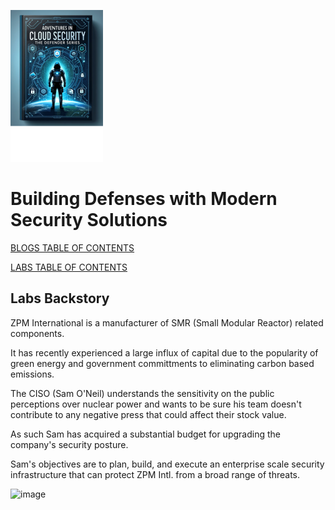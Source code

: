 ![image](https://github.com/bobsyourmom/zpminternational/blob/main/AiCS%20Title%20Page%2010%20percent.png)

# Building Defenses with Modern Security Solutions

[BLOGS TABLE OF CONTENTS](https://github.com/bobsyourmom/zpminternational/blob/main/TOC.md)

[LABS TABLE OF CONTENTS](https://github.com/bobsyourmom/zpminternational/blob/main/LABS/TOC.md)

## Labs Backstory

ZPM International is a manufacturer of SMR (Small Modular Reactor) related components.

It has recently experienced a large influx of capital due to the popularity of green energy and government committments to eliminating carbon based emissions.

The CISO (Sam O'Neil) understands the sensitivity on the public perceptions over nuclear power and wants to be sure his team doesn't contribute to any negative press that could affect their stock value.

As such Sam has acquired a substantial budget for upgrading the company's security posture.

Sam's objectives are to plan, build, and execute an enterprise scale security infrastructure that can protect ZPM Intl. from a broad range of threats.


![image](https://github.com/bobsyourmom/zpminternational/assets/30844252/8e3a1328-569a-4bf6-90b4-5525a8ce3454)

